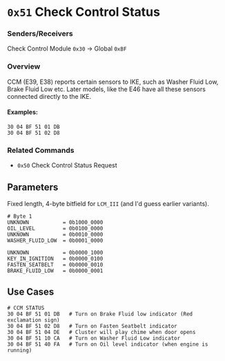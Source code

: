 # `0x51` Check Control Status

### Senders/Receivers

Check Control Module `0x30` → Global `0xBF`

### Overview

CCM (E39, E38) reports certain sensors to IKE, such as Washer Fluid Low, Brake Fluid Low etc.
Later models, like the E46 have all these sensors connected directly to the IKE.

#### Examples:

    30 04 BF 51 01 DB
	30 04 BF 51 02 D8

### Related Commands

- `0x50` Check Control Status Request

## Parameters

Fixed length, 4-byte bitfield for `LCM_III` (and I'd guess earlier variants).

    # Byte 1    
    UNKNOWN           = 0b1000_0000
    OIL_LEVEL         = 0b0100_0000
    UNKNOWN           = 0b0010_0000
    WASHER_FLUID_LOW  = 0b0001_0000
    
    UNKNOWN           = 0b0000_1000
    KEY_IN_IGNITION   = 0b0000_0100
    FASTEN_SEATBELT   = 0b0000_0010
    BRAKE_FLUID_LOW   = 0b0000_0001
	
## Use Cases
    
    # CCM STATUS
	30 04 BF 51 01 DB   # Turn on Brake Fluid low indicator (Red exclamation sign)
	30 04 BF 51 02 D8   # Turn on Fasten Seatbelt indicator
	30 04 BF 51 04 DE   # Cluster will play chime when door opens
	30 04 BF 51 10 CA   # Turn on Washer Fluid Low indicator
	30 04 BF 51 40 FA   # Turn on Oil level indicator (when engine is running)
